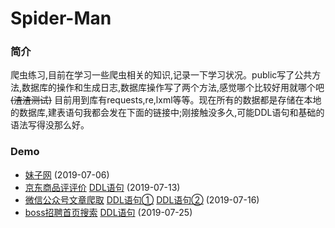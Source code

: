 # Spider-Man
### 简介
爬虫练习,目前在学习一些爬虫相关的知识,记录一下学习状况。public写了公共方法,数据库的操作和生成日志,数据库操作写了两个方法,感觉哪个比较好用就哪个吧 ~~(渣渣测试)~~
目前用到库有requests,re,lxml等等。现在所有的数据都是存储在本地的数据库,建表语句我都会发在下面的链接中;刚接触没多久,可能DDL语句和基础的语法写得没那么好。


### Demo
- [妹子网](https://github.com/JokerChat/Spider-Man/blob/master/demo/meizi.py) (2019-07-06)
- [京东商品评评价](https://github.com/JokerChat/Spider-Man/blob/master/demo/jd_spider.py)  [DDL语句](https://github.com/JokerChat/Spider-Man/issues/2#issue-470961280) (2019-07-13)
- [微信公众号文章爬取](https://github.com/JokerChat/Spider-Man/blob/master/demo/wechat_spider.py)  [DDL语句①](https://github.com/JokerChat/Spider-Man/issues/3#issue-470963703)  [DDL语句②](https://github.com/JokerChat/Spider-Man/issues/4#issue-470963974) (2019-07-16)
- [boss招聘首页搜索](https://github.com/JokerChat/Spider-Man/blob/master/demo/boss_zhipin.py) [DDL语句](https://github.com/JokerChat/Spider-Man/issues/5#issue-472686463) (2019-07-25)

